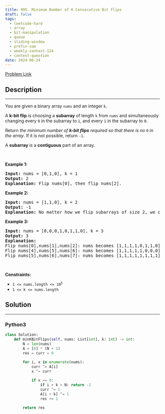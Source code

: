```yaml
---
title: 995. Minimum Number of K Consecutive Bit Flips
draft: false
tags: 
  - leetcode-hard
  - array
  - bit-manipulation
  - queue
  - sliding-window
  - prefix-sum
  - weekly-contest-124
  - contest-question
date: 2024-06-24
---
```


[Problem Link](https://leetcode.com/problems/minimum-number-of-k-consecutive-bit-flips/)

## Description

---
<p>You are given a binary array <code>nums</code> and an integer <code>k</code>.</p>

<p>A <strong>k-bit flip</strong> is choosing a <strong>subarray</strong> of length <code>k</code> from <code>nums</code> and simultaneously changing every <code>0</code> in the subarray to <code>1</code>, and every <code>1</code> in the subarray to <code>0</code>.</p>

<p>Return <em>the minimum number of <strong>k-bit flips</strong> required so that there is no </em><code>0</code><em> in the array</em>. If it is not possible, return <code>-1</code>.</p>

<p>A <strong>subarray</strong> is a <strong>contiguous</strong> part of an array.</p>

<p>&nbsp;</p>
<p><strong class="example">Example 1:</strong></p>

<pre>
<strong>Input:</strong> nums = [0,1,0], k = 1
<strong>Output:</strong> 2
<strong>Explanation:</strong> Flip nums[0], then flip nums[2].
</pre>

<p><strong class="example">Example 2:</strong></p>

<pre>
<strong>Input:</strong> nums = [1,1,0], k = 2
<strong>Output:</strong> -1
<strong>Explanation:</strong> No matter how we flip subarrays of size 2, we cannot make the array become [1,1,1].
</pre>

<p><strong class="example">Example 3:</strong></p>

<pre>
<strong>Input:</strong> nums = [0,0,0,1,0,1,1,0], k = 3
<strong>Output:</strong> 3
<strong>Explanation:</strong> 
Flip nums[0],nums[1],nums[2]: nums becomes [1,1,1,1,0,1,1,0]
Flip nums[4],nums[5],nums[6]: nums becomes [1,1,1,1,1,0,0,0]
Flip nums[5],nums[6],nums[7]: nums becomes [1,1,1,1,1,1,1,1]
</pre>

<p>&nbsp;</p>
<p><strong>Constraints:</strong></p>

<ul>
	<li><code>1 &lt;= nums.length &lt;= 10<sup>5</sup></code></li>
	<li><code>1 &lt;= k &lt;= nums.length</code></li>
</ul>


## Solution

---
### Python3
``` py title='minimum-number-of-k-consecutive-bit-flips'
class Solution:
    def minKBitFlips(self, nums: List[int], k: int) -> int:
        N = len(nums)
        A = [0] * (N + 1)
        res = curr = 0
        
        for i, x in enumerate(nums):
            curr ^= A[i]
            x ^= curr

            if x == 0:
                if i + k > N: return -1
                curr ^= 1
                A[i + k] ^= 1
                res += 1
        
        return res
```

